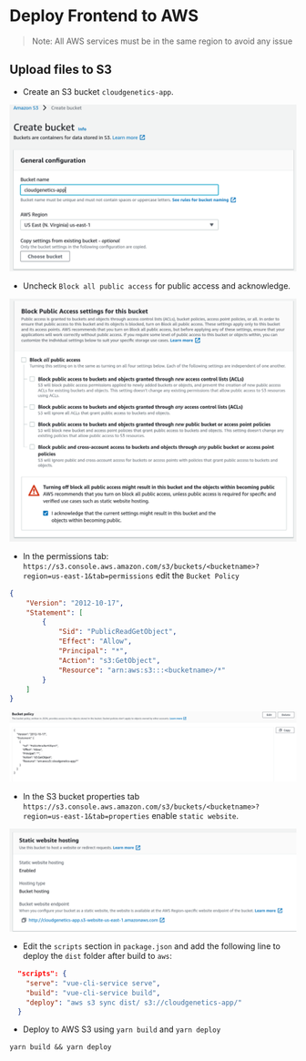 # Deploy Frontend to AWS

> Note: All AWS services must be in the same region to avoid any issue
## Upload files to S3

- Create an S3 bucket `cloudgenetics-app`. 

![Create S3 bucket](aws/s3/00-create-bucket.png)

- Uncheck `Block all public access` for public access and acknowledge. 

![public access](aws/s3/01-bucket-public.png)

- In the permissions tab: `https://s3.console.aws.amazon.com/s3/buckets/<bucketname>?region=us-east-1&tab=permissions` edit the `Bucket Policy`

```json
{
    "Version": "2012-10-17",
    "Statement": [
        {
            "Sid": "PublicReadGetObject",
            "Effect": "Allow",
            "Principal": "*",
            "Action": "s3:GetObject",
            "Resource": "arn:aws:s3:::<bucketname>/*"
        }
    ]
}
```

![bucket policy](aws/s3/02-bucket-policy.png)

- In the S3 bucket properties tab `https://s3.console.aws.amazon.com/s3/buckets/<bucketname>?region=us-east-1&tab=properties` enable `static website`.

![bucket policy](aws/s3/03-static-website-hosting.png)

- Edit the `scripts` section in `package.json` and add the following line to deploy the `dist` folder after build to `aws`:

```json
  "scripts": {
    "serve": "vue-cli-service serve",
    "build": "vue-cli-service build",
    "deploy": "aws s3 sync dist/ s3://cloudgenetics-app/"
  }
```

- Deploy to AWS S3 using `yarn build` and `yarn deploy`

```shell
yarn build && yarn deploy
```